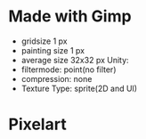 # Made with Gimp 
- gridsize 1 px 
- painting size 1 px 
- average size 32x32 px
Unity:
- filtermode: point(no filter)
- compression: none
- Texture Type: sprite(2D and UI)

# Pixelart 


